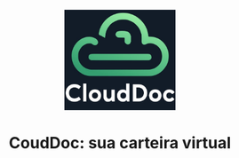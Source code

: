 <p align = "center">
  <img src = "docs/logo.jpeg" width = "200">
</p>

<h1 align = "center">CoudDoc: sua carteira virtual</h1>
